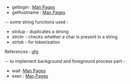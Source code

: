 - getlogin : [Man Pages](https://man7.org/linux/man-pages/man3/getlogin.3.html)
- gethostname : [Man Pages](https://man7.org/linux/man-pages/man2/gethostname.2.html)


-- some string functions used : 
- strdup - duplicates a strong
- strchr - checks whether a char is present in a string
- strtok - for tokenization

References : [gfg](https://www.geeksforgeeks.org/cpp/strtok-strtok_r-functions-c-examples/)


-- to implement background and foreground process part - 

- wait :[Man Pages](https://man7.org/linux/man-pages/man3/wait.3p.html)
- exec : [Man Pages](https://man7.org/linux/man-pages/man3/exec.3.html)